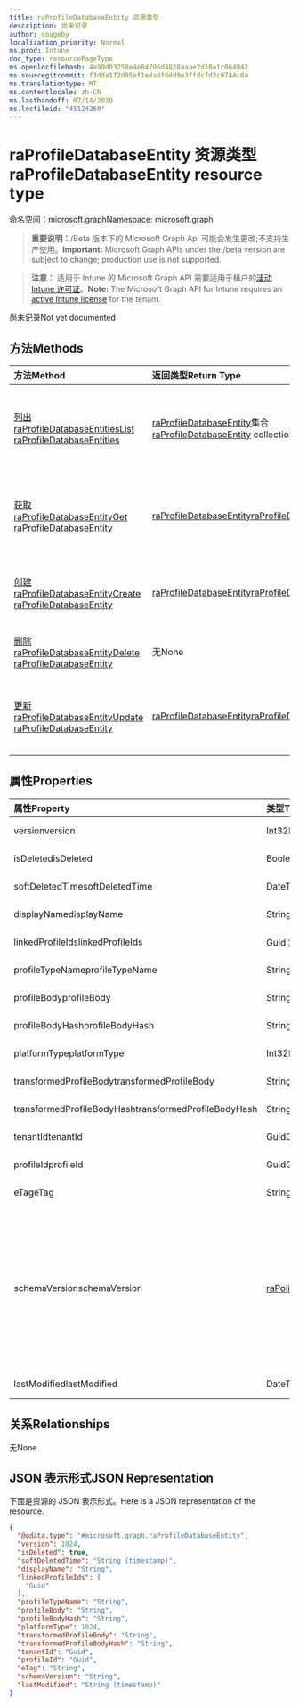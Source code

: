 ```yaml
---
title: raProfileDatabaseEntity 资源类型
description: 尚未记录
author: dougeby
localization_priority: Normal
ms.prod: Intune
doc_type: resourcePageType
ms.openlocfilehash: 4a90d03258e4e84706d4828aaae2d10a1c064942
ms.sourcegitcommit: f3dda172d95ef1eda8f6dd9e3ffdc7d3c0744c0a
ms.translationtype: MT
ms.contentlocale: zh-CN
ms.lasthandoff: 07/14/2020
ms.locfileid: "45124260"
---
```

# <a name="raprofiledatabaseentity-resource-type"></a><span data-ttu-id="c8bbd-103">raProfileDatabaseEntity 资源类型</span><span class="sxs-lookup"><span data-stu-id="c8bbd-103">raProfileDatabaseEntity resource type</span></span>

<span data-ttu-id="c8bbd-104">命名空间：microsoft.graph</span><span class="sxs-lookup"><span data-stu-id="c8bbd-104">Namespace: microsoft.graph</span></span>

> <span data-ttu-id="c8bbd-105">**重要说明：**/Beta 版本下的 Microsoft Graph Api 可能会发生更改;不支持生产使用。</span><span class="sxs-lookup"><span data-stu-id="c8bbd-105">**Important:** Microsoft Graph APIs under the /beta version are subject to change; production use is not supported.</span></span>

> <span data-ttu-id="c8bbd-106">**注意：** 适用于 Intune 的 Microsoft Graph API 需要适用于租户的[活动 Intune 许可证](https://go.microsoft.com/fwlink/?linkid=839381)。</span><span class="sxs-lookup"><span data-stu-id="c8bbd-106">**Note:** The Microsoft Graph API for Intune requires an [active Intune license](https://go.microsoft.com/fwlink/?linkid=839381) for the tenant.</span></span>

<span data-ttu-id="c8bbd-107">尚未记录</span><span class="sxs-lookup"><span data-stu-id="c8bbd-107">Not yet documented</span></span>

## <a name="methods"></a><span data-ttu-id="c8bbd-108">方法</span><span class="sxs-lookup"><span data-stu-id="c8bbd-108">Methods</span></span>
|<span data-ttu-id="c8bbd-109">方法</span><span class="sxs-lookup"><span data-stu-id="c8bbd-109">Method</span></span>|<span data-ttu-id="c8bbd-110">返回类型</span><span class="sxs-lookup"><span data-stu-id="c8bbd-110">Return Type</span></span>|<span data-ttu-id="c8bbd-111">说明</span><span class="sxs-lookup"><span data-stu-id="c8bbd-111">Description</span></span>|
|:---|:---|:---|
|[<span data-ttu-id="c8bbd-112">列出 raProfileDatabaseEntities</span><span class="sxs-lookup"><span data-stu-id="c8bbd-112">List raProfileDatabaseEntities</span></span>](../api/intune-rapolicy-raprofiledatabaseentity-list.md)|<span data-ttu-id="c8bbd-113">[raProfileDatabaseEntity](../resources/intune-rapolicy-raprofiledatabaseentity.md)集合</span><span class="sxs-lookup"><span data-stu-id="c8bbd-113">[raProfileDatabaseEntity](../resources/intune-rapolicy-raprofiledatabaseentity.md) collection</span></span>|<span data-ttu-id="c8bbd-114">列出[raProfileDatabaseEntity](../resources/intune-rapolicy-raprofiledatabaseentity.md)对象的属性和关系。</span><span class="sxs-lookup"><span data-stu-id="c8bbd-114">List properties and relationships of the [raProfileDatabaseEntity](../resources/intune-rapolicy-raprofiledatabaseentity.md) objects.</span></span>|
|[<span data-ttu-id="c8bbd-115">获取 raProfileDatabaseEntity</span><span class="sxs-lookup"><span data-stu-id="c8bbd-115">Get raProfileDatabaseEntity</span></span>](../api/intune-rapolicy-raprofiledatabaseentity-get.md)|[<span data-ttu-id="c8bbd-116">raProfileDatabaseEntity</span><span class="sxs-lookup"><span data-stu-id="c8bbd-116">raProfileDatabaseEntity</span></span>](../resources/intune-rapolicy-raprofiledatabaseentity.md)|<span data-ttu-id="c8bbd-117">读取[raProfileDatabaseEntity](../resources/intune-rapolicy-raprofiledatabaseentity.md)对象的属性和关系。</span><span class="sxs-lookup"><span data-stu-id="c8bbd-117">Read properties and relationships of the [raProfileDatabaseEntity](../resources/intune-rapolicy-raprofiledatabaseentity.md) object.</span></span>|
|[<span data-ttu-id="c8bbd-118">创建 raProfileDatabaseEntity</span><span class="sxs-lookup"><span data-stu-id="c8bbd-118">Create raProfileDatabaseEntity</span></span>](../api/intune-rapolicy-raprofiledatabaseentity-create.md)|[<span data-ttu-id="c8bbd-119">raProfileDatabaseEntity</span><span class="sxs-lookup"><span data-stu-id="c8bbd-119">raProfileDatabaseEntity</span></span>](../resources/intune-rapolicy-raprofiledatabaseentity.md)|<span data-ttu-id="c8bbd-120">创建新的[raProfileDatabaseEntity](../resources/intune-rapolicy-raprofiledatabaseentity.md)对象。</span><span class="sxs-lookup"><span data-stu-id="c8bbd-120">Create a new [raProfileDatabaseEntity](../resources/intune-rapolicy-raprofiledatabaseentity.md) object.</span></span>|
|[<span data-ttu-id="c8bbd-121">删除 raProfileDatabaseEntity</span><span class="sxs-lookup"><span data-stu-id="c8bbd-121">Delete raProfileDatabaseEntity</span></span>](../api/intune-rapolicy-raprofiledatabaseentity-delete.md)|<span data-ttu-id="c8bbd-122">无</span><span class="sxs-lookup"><span data-stu-id="c8bbd-122">None</span></span>|<span data-ttu-id="c8bbd-123">删除[raProfileDatabaseEntity](../resources/intune-rapolicy-raprofiledatabaseentity.md)。</span><span class="sxs-lookup"><span data-stu-id="c8bbd-123">Deletes a [raProfileDatabaseEntity](../resources/intune-rapolicy-raprofiledatabaseentity.md).</span></span>|
|[<span data-ttu-id="c8bbd-124">更新 raProfileDatabaseEntity</span><span class="sxs-lookup"><span data-stu-id="c8bbd-124">Update raProfileDatabaseEntity</span></span>](../api/intune-rapolicy-raprofiledatabaseentity-update.md)|[<span data-ttu-id="c8bbd-125">raProfileDatabaseEntity</span><span class="sxs-lookup"><span data-stu-id="c8bbd-125">raProfileDatabaseEntity</span></span>](../resources/intune-rapolicy-raprofiledatabaseentity.md)|<span data-ttu-id="c8bbd-126">更新[raProfileDatabaseEntity](../resources/intune-rapolicy-raprofiledatabaseentity.md)对象的属性。</span><span class="sxs-lookup"><span data-stu-id="c8bbd-126">Update the properties of a [raProfileDatabaseEntity](../resources/intune-rapolicy-raprofiledatabaseentity.md) object.</span></span>|

## <a name="properties"></a><span data-ttu-id="c8bbd-127">属性</span><span class="sxs-lookup"><span data-stu-id="c8bbd-127">Properties</span></span>
|<span data-ttu-id="c8bbd-128">属性</span><span class="sxs-lookup"><span data-stu-id="c8bbd-128">Property</span></span>|<span data-ttu-id="c8bbd-129">类型</span><span class="sxs-lookup"><span data-stu-id="c8bbd-129">Type</span></span>|<span data-ttu-id="c8bbd-130">说明</span><span class="sxs-lookup"><span data-stu-id="c8bbd-130">Description</span></span>|
|:---|:---|:---|
|<span data-ttu-id="c8bbd-131">version</span><span class="sxs-lookup"><span data-stu-id="c8bbd-131">version</span></span>|<span data-ttu-id="c8bbd-132">Int32</span><span class="sxs-lookup"><span data-stu-id="c8bbd-132">Int32</span></span>|<span data-ttu-id="c8bbd-133">尚未记录</span><span class="sxs-lookup"><span data-stu-id="c8bbd-133">Not yet documented</span></span>|
|<span data-ttu-id="c8bbd-134">isDeleted</span><span class="sxs-lookup"><span data-stu-id="c8bbd-134">isDeleted</span></span>|<span data-ttu-id="c8bbd-135">Boolean</span><span class="sxs-lookup"><span data-stu-id="c8bbd-135">Boolean</span></span>|<span data-ttu-id="c8bbd-136">尚未记录</span><span class="sxs-lookup"><span data-stu-id="c8bbd-136">Not yet documented</span></span>|
|<span data-ttu-id="c8bbd-137">softDeletedTime</span><span class="sxs-lookup"><span data-stu-id="c8bbd-137">softDeletedTime</span></span>|<span data-ttu-id="c8bbd-138">DateTimeOffset</span><span class="sxs-lookup"><span data-stu-id="c8bbd-138">DateTimeOffset</span></span>|<span data-ttu-id="c8bbd-139">尚未记录</span><span class="sxs-lookup"><span data-stu-id="c8bbd-139">Not yet documented</span></span>|
|<span data-ttu-id="c8bbd-140">displayName</span><span class="sxs-lookup"><span data-stu-id="c8bbd-140">displayName</span></span>|<span data-ttu-id="c8bbd-141">String</span><span class="sxs-lookup"><span data-stu-id="c8bbd-141">String</span></span>|<span data-ttu-id="c8bbd-142">尚未记录</span><span class="sxs-lookup"><span data-stu-id="c8bbd-142">Not yet documented</span></span>|
|<span data-ttu-id="c8bbd-143">linkedProfileIds</span><span class="sxs-lookup"><span data-stu-id="c8bbd-143">linkedProfileIds</span></span>|<span data-ttu-id="c8bbd-144">Guid 集合</span><span class="sxs-lookup"><span data-stu-id="c8bbd-144">Guid collection</span></span>|<span data-ttu-id="c8bbd-145">尚未记录</span><span class="sxs-lookup"><span data-stu-id="c8bbd-145">Not yet documented</span></span>|
|<span data-ttu-id="c8bbd-146">profileTypeName</span><span class="sxs-lookup"><span data-stu-id="c8bbd-146">profileTypeName</span></span>|<span data-ttu-id="c8bbd-147">String</span><span class="sxs-lookup"><span data-stu-id="c8bbd-147">String</span></span>|<span data-ttu-id="c8bbd-148">尚未记录</span><span class="sxs-lookup"><span data-stu-id="c8bbd-148">Not yet documented</span></span>|
|<span data-ttu-id="c8bbd-149">profileBody</span><span class="sxs-lookup"><span data-stu-id="c8bbd-149">profileBody</span></span>|<span data-ttu-id="c8bbd-150">String</span><span class="sxs-lookup"><span data-stu-id="c8bbd-150">String</span></span>|<span data-ttu-id="c8bbd-151">尚未记录</span><span class="sxs-lookup"><span data-stu-id="c8bbd-151">Not yet documented</span></span>|
|<span data-ttu-id="c8bbd-152">profileBodyHash</span><span class="sxs-lookup"><span data-stu-id="c8bbd-152">profileBodyHash</span></span>|<span data-ttu-id="c8bbd-153">String</span><span class="sxs-lookup"><span data-stu-id="c8bbd-153">String</span></span>|<span data-ttu-id="c8bbd-154">尚未记录</span><span class="sxs-lookup"><span data-stu-id="c8bbd-154">Not yet documented</span></span>|
|<span data-ttu-id="c8bbd-155">platformType</span><span class="sxs-lookup"><span data-stu-id="c8bbd-155">platformType</span></span>|<span data-ttu-id="c8bbd-156">Int32</span><span class="sxs-lookup"><span data-stu-id="c8bbd-156">Int32</span></span>|<span data-ttu-id="c8bbd-157">尚未记录</span><span class="sxs-lookup"><span data-stu-id="c8bbd-157">Not yet documented</span></span>|
|<span data-ttu-id="c8bbd-158">transformedProfileBody</span><span class="sxs-lookup"><span data-stu-id="c8bbd-158">transformedProfileBody</span></span>|<span data-ttu-id="c8bbd-159">String</span><span class="sxs-lookup"><span data-stu-id="c8bbd-159">String</span></span>|<span data-ttu-id="c8bbd-160">尚未记录</span><span class="sxs-lookup"><span data-stu-id="c8bbd-160">Not yet documented</span></span>|
|<span data-ttu-id="c8bbd-161">transformedProfileBodyHash</span><span class="sxs-lookup"><span data-stu-id="c8bbd-161">transformedProfileBodyHash</span></span>|<span data-ttu-id="c8bbd-162">String</span><span class="sxs-lookup"><span data-stu-id="c8bbd-162">String</span></span>|<span data-ttu-id="c8bbd-163">尚未记录</span><span class="sxs-lookup"><span data-stu-id="c8bbd-163">Not yet documented</span></span>|
|<span data-ttu-id="c8bbd-164">tenantId</span><span class="sxs-lookup"><span data-stu-id="c8bbd-164">tenantId</span></span>|<span data-ttu-id="c8bbd-165">Guid</span><span class="sxs-lookup"><span data-stu-id="c8bbd-165">Guid</span></span>|<span data-ttu-id="c8bbd-166">尚未记录</span><span class="sxs-lookup"><span data-stu-id="c8bbd-166">Not yet documented</span></span>|
|<span data-ttu-id="c8bbd-167">profileId</span><span class="sxs-lookup"><span data-stu-id="c8bbd-167">profileId</span></span>|<span data-ttu-id="c8bbd-168">Guid</span><span class="sxs-lookup"><span data-stu-id="c8bbd-168">Guid</span></span>|<span data-ttu-id="c8bbd-169">尚未记录</span><span class="sxs-lookup"><span data-stu-id="c8bbd-169">Not yet documented</span></span>|
|<span data-ttu-id="c8bbd-170">eTag</span><span class="sxs-lookup"><span data-stu-id="c8bbd-170">eTag</span></span>|<span data-ttu-id="c8bbd-171">String</span><span class="sxs-lookup"><span data-stu-id="c8bbd-171">String</span></span>|<span data-ttu-id="c8bbd-172">尚未记录</span><span class="sxs-lookup"><span data-stu-id="c8bbd-172">Not yet documented</span></span>|
|<span data-ttu-id="c8bbd-173">schemaVersion</span><span class="sxs-lookup"><span data-stu-id="c8bbd-173">schemaVersion</span></span>|[<span data-ttu-id="c8bbd-174">raPolicyServiceVersions</span><span class="sxs-lookup"><span data-stu-id="c8bbd-174">raPolicyServiceVersions</span></span>](../resources/intune-rapolicy-rapolicyserviceversions.md)|<span data-ttu-id="c8bbd-175">尚未记录。</span><span class="sxs-lookup"><span data-stu-id="c8bbd-175">Not yet documented.</span></span> <span data-ttu-id="c8bbd-176">可取值为：`initial`、`betaStart`、`experimentStart`、`mmpcStart`、`iosStart`。</span><span class="sxs-lookup"><span data-stu-id="c8bbd-176">Possible values are: `initial`, `betaStart`, `experimentStart`, `mmpcStart`, `iosStart`.</span></span>|
|<span data-ttu-id="c8bbd-177">lastModified</span><span class="sxs-lookup"><span data-stu-id="c8bbd-177">lastModified</span></span>|<span data-ttu-id="c8bbd-178">DateTimeOffset</span><span class="sxs-lookup"><span data-stu-id="c8bbd-178">DateTimeOffset</span></span>|<span data-ttu-id="c8bbd-179">尚未记录</span><span class="sxs-lookup"><span data-stu-id="c8bbd-179">Not yet documented</span></span>|

## <a name="relationships"></a><span data-ttu-id="c8bbd-180">关系</span><span class="sxs-lookup"><span data-stu-id="c8bbd-180">Relationships</span></span>
<span data-ttu-id="c8bbd-181">无</span><span class="sxs-lookup"><span data-stu-id="c8bbd-181">None</span></span>

## <a name="json-representation"></a><span data-ttu-id="c8bbd-182">JSON 表示形式</span><span class="sxs-lookup"><span data-stu-id="c8bbd-182">JSON Representation</span></span>
<span data-ttu-id="c8bbd-183">下面是资源的 JSON 表示形式。</span><span class="sxs-lookup"><span data-stu-id="c8bbd-183">Here is a JSON representation of the resource.</span></span>
<!-- {
  "blockType": "resource",
  "keyProperty": "id",
  "@odata.type": "microsoft.graph.raProfileDatabaseEntity"
}
-->
``` json
{
  "@odata.type": "#microsoft.graph.raProfileDatabaseEntity",
  "version": 1024,
  "isDeleted": true,
  "softDeletedTime": "String (timestamp)",
  "displayName": "String",
  "linkedProfileIds": [
    "Guid"
  ],
  "profileTypeName": "String",
  "profileBody": "String",
  "profileBodyHash": "String",
  "platformType": 1024,
  "transformedProfileBody": "String",
  "transformedProfileBodyHash": "String",
  "tenantId": "Guid",
  "profileId": "Guid",
  "eTag": "String",
  "schemaVersion": "String",
  "lastModified": "String (timestamp)"
}
```



